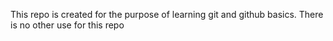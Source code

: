 This repo is created for the purpose of learning git and github basics.
There is no other use for this repo
